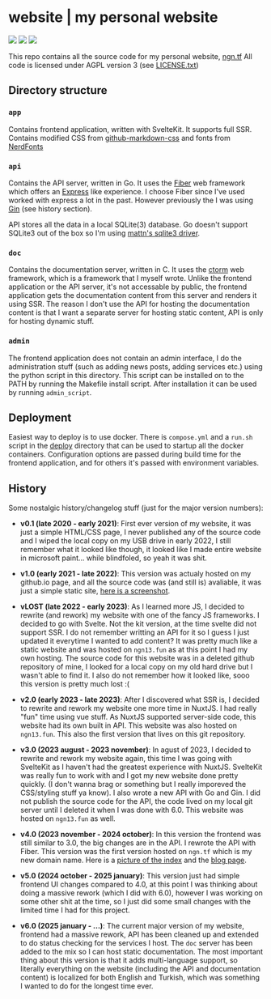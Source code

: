 # website | my personal website

![](https://git.ngn.tf/ngn/website/actions/workflows/build-app.yml/badge.svg)
![](https://git.ngn.tf/ngn/website/actions/workflows/build-api.yml/badge.svg)
![](https://git.ngn.tf/ngn/website/actions/workflows/build-doc.yml/badge.svg)

This repo contains all the source code for my personal website,
[ngn.tf](https://ngn.tf) All code is licensed under AGPL version 3 (see
[LICENSE.txt](LICENSE.txt))

## Directory structure

### `app`

Contains frontend application, written with SvelteKit. It supports full SSR.
Contains modified CSS from
[github-markdown-css](https://github.com/sindresorhus/github-markdown-css) and
fonts from [NerdFonts](https://www.nerdfonts.com/)

### `api`

Contains the API server, written in Go. It uses the
[Fiber](https://github.com/gofiber/fiber) web framework which offers an
[Express](https://expressjs.com/) like experience. I choose Fiber since I've
used worked with express a lot in the past. However previously the I was using
[Gin](https://github.com/gin-gonic/gin) (see history section).

API stores all the data in a local SQLite(3) database. Go doesn't support
SQLite3 out of the box so I'm using
[mattn's sqlite3 driver](https://github.com/mattn/go-sqlite3).

### `doc`

Contains the documentation server, written in C. It uses the
[ctorm](https://github.com/ngn13/ctorm) web framework, which is a framework that
I myself wrote. Unlike the frontend application or the API server, it's not
accessable by public, the frontend application gets the documentation content
from this server and renders it using SSR. The reason I don't use the API for
hosting the documentation content is that I want a separate server for hosting
static content, API is only for hosting dynamic stuff.

### `admin`

The frontend application does not contain an admin interface, I do the
administration stuff (such as adding news posts, adding services etc.) using the
python script in this directory. This script can be installed on to the PATH by
running the Makefile install script. After installation it can be used by
running `admin_script`.

## Deployment

Easiest way to deploy is to use docker. There is `compose.yml` and a `run.sh`
script in the [deploy](deploy/) directory that can be used to startup all the
docker containers. Configuration options are passed during build time for the
frontend application, and for others it's passed with environment variables.

## History

Some nostalgic history/changelog stuff (just for the major version numbers):

- **v0.1 (late 2020 - early 2021)**: First ever version of my website, it was
  just a simple HTML/CSS page, I never published any of the source code and I
  wiped the local copy on my USB drive in early 2022, I still remember what it
  looked like though, it looked like I made entire website in microsoft paint...
  while blindfoled, so yeah it was shit.

- **v1.0 (early 2021 - late 2022)**: This version was actualy hosted on my
  github.io page, and all the source code was (and still is) avaliable, it was
  just a simple static site, [here is a screenshot](assets/githubio.png).

- **vLOST (late 2022 - early 2023)**: As I learned more JS, I decided to rewrite
  (and rework) my website with one of the fancy JS frameworks. I decided to go
  with Svelte. Not the kit version, at the time svelte did not support SSR. I do
  not remember writting an API for it so I guess I just updated it everytime I
  wanted to add content? It was pretty much like a static website and was hosted
  on `ngn13.fun` as at this point I had my own hosting. The source code for this
  website was in a deleted github repository of mine, I looked for a local copy
  on my old hard drive but I wasn't able to find it. I also do not remember how
  it looked like, sooo this version is pretty much lost :(

- **v2.0 (early 2023 - late 2023)**: After I discovered what SSR is, I decided
  to rewrite and rework my website one more time in NuxtJS. I had really "fun"
  time using vue stuff. As NuxtJS supported server-side code, this website had
  its own built in API. This website was also hosted on `ngn13.fun`. This also
  the first version that lives on this git repository.

- **v3.0 (2023 august - 2023 november)**: In agust of 2023, I decided to rewrite
  and rework my website again, this time I was going with SvelteKit as I haven't
  had the greatest experience with NuxtJS. SvelteKit was really fun to work with
  and I got my new website done pretty quickly. (I don't wanna brag or something
  but I really imporeved the CSS/styling stuff ya know). I also wrote a new API
  with Go and Gin. I did not publish the source code for the API, the code lived
  on my local git server until I deleted it when I was done with 6.0. This
  website was hosted on `ngn13.fun` as well.

- **v4.0 (2023 november - 2024 october)**: In this version the frontend was
  still similar to 3.0, the big changes are in the API. I rewrote the API with
  Fiber. This version was the first version hosted on `ngn.tf` which is my new
  domain name. Here is a [picture of the index](assets/4.0_index.png) and the
  [blog page](assets/4.0_blog.png).

- **v5.0 (2024 october - 2025 january)**: This version just had simple frontend
  UI changes compared to 4.0, at this point I was thinking about doing a massive
  rework (which I did with 6.0), however I was working on some other shit at the
  time, so I just did some small changes with the limited time I had for this
  project.

- **v6.0 (2025 january - ...)**: The current major version of my website,
  frontend had a massive rework, API has been cleaned up and extended to do
  status checking for the services I host. The `doc` server has been added to
  the mix so I can host static documentation. The most important thing about
  this version is that it adds multi-language support, so literally everything
  on the website (including the API and documentation content) is localized for
  both English and Turkish, which was something I wanted to do for the longest
  time ever.
